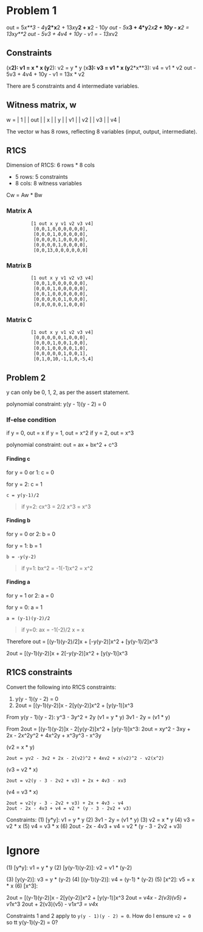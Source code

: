 # Problem 1

out = 5*x**3 - 4*y**2*x**2 + 13*x*y**2 + x**2 - 10*y
out - 5*x**3 + 4*y**2*x**2 + 10y - x**2 = 13*x*y**2
out - 5v3 + 4v4 + 10y - v1 = - 13x*v2

## Constraints
(x**2):      v1 = x * x
(y**2):      v2 = y * y
(x**3):      v3 = v1 * x
(y**2*x**3): v4 = v1 * v2
out - 5v3 + 4v4 + 10y - v1 = 13x * v2

There are 5 constraints and 4 intermediate variables.

## Witness matrix, w

w = | 1   |
    | out | 
    | x   |
    | y   |
    | v1  |
    | v2  |
    | v3  |
    | v4  |
    
The vector w has 8 rows, reflecting 8 variables (input, output, intermediate).

## R1CS

Dimension of R1CS: 6 rows * 8 cols

- 5 rows: 5 constraints
- 8 cols: 8 witness variables

Cw = Aw * Bw

### Matrix A
            
             [1 out x y v1 v2 v3 v4]
              [0,0,1,0,0,0,0,0,0],
              [0,0,0,1,0,0,0,0,0],
              [0,0,0,0,1,0,0,0,0],
              [0,0,0,0,1,0,0,0,0],
              [0,0,13,0,0,0,0,0,0]

### Matrix B

             [1 out x y v1 v2 v3 v4]
              [0,0,1,0,0,0,0,0,0],
              [0,0,0,1,0,0,0,0,0],
              [0,0,1,0,0,0,0,0,0],
              [0,0,0,0,0,1,0,0,0],
              [0,0,0,0,0,1,0,0,0]

### Matrix C

             [1 out x y v1 v2 v3 v4]
              [0,0,0,0,0,1,0,0,0],
              [0,0,0,1,0,0,1,0,0],
              [0,0,1,0,0,0,0,1,0],
              [0,0,0,0,0,1,0,0,1],
              [0,1,0,10,-1,1,0,-5,4]

## Problem 2

y can only be 0, 1, 2, as per the assert statement.

polynomial constraint:
    y(y - 1)(y - 2) = 0

### If-else condition

if y = 0, out = x
if y = 1, out = x^2
if y = 2, out = x^3

polynomial constraint:
    out = ax + bx^2 + c^3

#### Finding c

for y = 0 or 1:
    c = 0

for y = 2:
    c = 1

    c = y(y-1)/2

> if y=2: cx^3 = 2/2 x^3 = x^3 

#### Finding b

for y = 0 or 2:
    b = 0

for y = 1:
    b = 1

    b = -y(y-2)

> if y=1: bx^2 = -1(-1)x^2 = x^2 

#### Finding a

for y = 1 or 2:
    a = 0

for y = 0:
    a = 1

    a = (y-1)(y-2)/2

> if y=0: ax = -1(-2)/2 x = x

Therefore out = [(y-1)(y-2)/2]x + [-y(y-2)]x^2 + [y(y-1)/2]x^3

2out = [(y-1)(y-2)]x + 2[-y(y-2)]x^2 + [y(y-1)]x^3

## R1CS constraints

Convert the following into R1CS constraints:
1) y(y - 1)(y - 2) = 0
2) 2out = [(y-1)(y-2)]x - 2[y(y-2)]x^2 + [y(y-1)]x^3

From y(y - 1)(y - 2):
    y^3 - 3y^2 + 2y
(v1 = y * y)
    3v1 - 2y = (v1 * y)

From 2out = [(y-1)(y-2)]x - 2[y(y-2)]x^2 + [y(y-1)]x^3:
    2out = xy^2 - 3xy + 2x - 2x^2y^2 + 4x^2y + x^3y^3 - x^3y

(v2 = x * y)

    2out = yv2 - 3v2 + 2x - 2(v2)^2 + 4xv2 + x(v2)^2 - v2(x^2)

(v3 = v2 * x)

    2out = v2(y - 3 - 2v2 + v3) + 2x + 4v3 - xv3

(v4 = v3 * x)

    2out = v2(y - 3 - 2v2 + v3) + 2x + 4v3 - v4
    2out - 2x - 4v3 + v4 = v2 * (y - 3 - 2v2 + v3)

Constraints:
(1) [y*y]:       v1 = y * y
(2)        3v1 - 2y = (v1 * y)
(3)              v2 = x * y
(4)              v3 = v2 * x
(5)              v4 = v3 * x
(6) 2out - 2x - 4v3 + v4 = v2 * (y - 3 - 2v2 + v3)

# Ignore

(1) [y*y]:       v1 = y * y
(2) [y(y-1)(y-2)]:  v2 = v1 * (y-2)

(3) [y(y-2)]:       v3 = y * (y-2)
(4) [(y-1)(y-2)]:   v4 = (y-1) * (y-2)
(5) [x^2]:          v5 = x * x
(6) [x^3]:

2out = [(y-1)(y-2)]x - 2[y(y-2)]x^2 + [y(y-1)]x^3
2out = v4*x - 2(v3)(v5) + v1*x^3
2out + 2(v3)(v5) - v1*x^3 = v4*x 


Constraints 1 and 2 apply to `y(y - 1)(y - 2) = 0`.
How do I ensure `v2 = 0` so tt y(y-1)(y-2) = 0?

